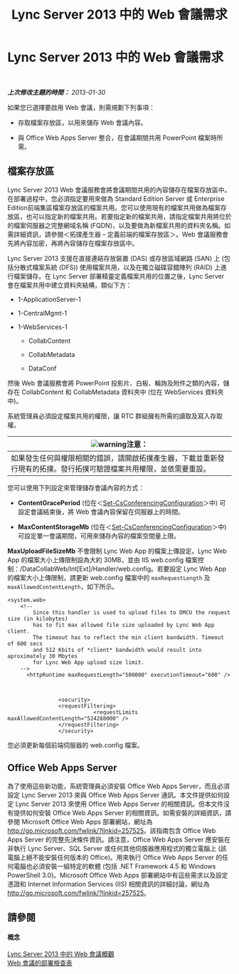 ﻿---
title: Lync Server 2013 中的 Web 會議需求
TOCTitle: Lync Server 2013 中的 Web 會議需求
ms:assetid: 125f847c-58ab-450f-ae43-41219fd38477
ms:mtpsurl: https://technet.microsoft.com/zh-tw/library/JJ619171(v=OCS.15)
ms:contentKeyID: 49290151
ms.date: 08/10/2015
mtps_version: v=OCS.15
ms.translationtype: HT
---

# Lync Server 2013 中的 Web 會議需求

 

_**上次修改主題的時間：** 2013-01-30_

如果您已選擇要啟用 Web 會議，則需規劃下列事項：

  -   
    存取檔案存放區，以用來儲存 Web 會議內容。

  -   
    與 Office Web Apps Server 整合，在會議期間共用 PowerPoint 檔案時所需。

## 檔案存放區

Lync Server 2013 Web 會議服務會將會議期間共用的內容儲存在檔案存放區中。在部署過程中，您必須指定要用來做為 Standard Edition Server 或 Enterprise Edition前端集區檔案存放區的檔案共用。您可以使用現有的檔案共用做為檔案存放區，也可以指定新的檔案共用。若要指定新的檔案共用，請指定檔案共用將位於的檔案伺服器之完整網域名稱 (FQDN)，以及要做為新檔案共用的資料夾名稱。如需詳細資訊，請參閱＜拓撲產生器 – 定義前端的檔案存放區＞。Web 會議服務會先將內容加密，再將內容儲存在檔案存放區中。

Lync Server 2013 支援在直接連結存放裝置 (DAS) 或存放區域網路 (SAN) 上 (包括分散式檔案系統 (DFS)) 使用檔案共用，以及在獨立磁碟容錯陣列 (RAID) 上進行檔案儲存。在 Lync Server 部署精靈定義檔案共用的位置之後，Lync Server 會在檔案共用中建立資料夾結構，類似下方：

  - 1-ApplicationServer-1

  - 1-CentralMgmt-1

  - 1-WebServices-1
    
      - CollabContent
    
      - CollabMetadata
    
      - DataConf

然後 Web 會議服務會將 PowerPoint 投影片、白板、輪詢及附件之類的內容，儲存在 CollabContent 和 CollabMetadata 資料夾中 (位在 WebServices 資料夾中)。

系統管理員必須設定檔案共用的權限，讓 RTC 群組擁有所需的讀取及寫入存取權。

<table>
<thead>
<tr class="header">
<th><img src="images/Hh202161.warning(OCS.15).gif" title="warning" alt="warning" />注意：</th>
</tr>
</thead>
<tbody>
<tr class="odd">
<td>如果發生任何與權限相關的錯誤，請開啟拓撲產生器，下載並重新發行現有的拓撲。發行拓撲可驗證檔案共用權限，並依需要重設。</td>
</tr>
</tbody>
</table>


您可以使用下列設定來管理儲存會議內容的方式：

  - **ContentGracePeriod** (位在＜[Set-CsConferencingConfiguration](https://docs.microsoft.com/en-us/powershell/module/skype/Set-CsConferencingConfiguration)＞中) 可設定會議結束後，將 Web 會議內容保留在伺服器上的時間。

  - **MaxContentStorageMb** (位在＜[Set-CsConferencingConfiguration](https://docs.microsoft.com/en-us/powershell/module/skype/Set-CsConferencingConfiguration)＞中) 可設定單一會議期間，可用來儲存內容的檔案空間量上限。

**MaxUploadFileSizeMb** 不會限制 Lync Web App 的檔案上傳設定。Lync Web App 的檔案大小上傳限制設為大約 30MB，並由 IIS web.config 檔案控制：/DataCollabWeb/Int\[Ext\]/Handler/web.config。若要設定 Lync Web App 的檔案大小上傳限制，請更新 web.config 檔案中的 `maxRequestLength` 及 `maxAllowedContentLength`，如下所示。

    <system.web>
        <!-- 
            Since this handler is used to upload files to DMCU the request size (in kilobytes) 
            has to fit max allowed file size uploaded by Lync Web App client.
            The timeout has to reflect the min client bandwidth. Timeout of 600 secs 
            and 512 Kbits of *client* bandwidth would result into aproximately 30 Mbytes 
            for Lync Web App upload size limit.
        -->
          <httpRuntime maxRequestLength="500000" executionTimeout="600" />
    
    
    
                    <security>
                    <requestFiltering>
                               <requestLimits maxAllowedContentLength="524288000" />
                    </requestFiltering>
                    </security>

您必須更新每個前端伺服器的 web.config 檔案。

## Office Web Apps Server

為了使用這些新功能，系統管理員必須安裝 Office Web Apps Server，而且必須設定 Lync Server 2013 來與 Office Web Apps Server 通訊。本文件提供如何設定 Lync Server 2013 來使用 Office Web Apps Server 的相關資訊。但本文件沒有提供如何安裝 Office Web Apps Server 的相關資訊。如需安裝的詳細資訊，請參閱 Microsoft Office Web Apps 部署網站，網址為 <http://go.microsoft.com/fwlink/?linkid=257525>。該指南包含 Office Web Apps Server 的完整先決條件資訊。請注意，Office Web Apps Server 應安裝在非執行 Lync Server、SQL Server 或任何其他伺服器應用程式的獨立電腦上 (該電腦上絕不能安裝任何版本的 Office)。用來執行 Office Web Apps Server 的任何電腦也必須安裝一組特定的軟體 (包括 .NET Framework 4.5 和 Windows PowerShell 3.0)。Microsoft Office Web Apps 部署網站中有這些需求以及設定憑證和 Internet Information Services (IIS) 相關資訊的詳細討論，網址為 <http://go.microsoft.com/fwlink/?linkid=257525>。

## 請參閱

#### 概念

[Lync Server 2013 中的 Web 會議概觀](lync-server-2013-web-conferencing-overview.md)  
[Web 會議的部署檢查表](lync-server-2013-deployment-checklist-for-web-conferencing.md)

